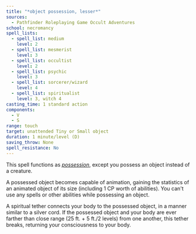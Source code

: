 ```yaml
---
title: "*object possession, lesser*"
sources:
  - Pathfinder Roleplaying Game Occult Adventures
school: necromancy
spell_lists:
  - spell_list: medium
    level: 2
  - spell_list: mesmerist
    level: 3
  - spell_list: occultist
    level: 2
  - spell_list: psychic
    level: 3
  - spell_list: sorcerer/wizard
    level: 4
  - spell_list: spiritualist
    level: 3, witch 4
casting_time: 1 standard action
components:
  - V
  - S
range: touch
target: unattended Tiny or Small object
duration: 1 minute/level (D)
saving_throw: None
spell_resistance: No
---
```


This spell functions as [*possession*](/spells/possession/), except you possess an object instead of a creature.

A possessed object becomes capable of animation, gaining the statistics of an animated object of its size (including 1 CP worth of abilities). You can't use any spells or other abilities while possessing an object.

A spiritual tether connects your body to the possessed object, in a manner similar to a silver cord. If the possessed object and your body are ever farther than close range (25 ft. + 5 ft./2 levels) from one another, this tether breaks, returning your consciousness to your body.
